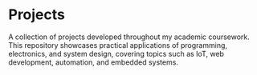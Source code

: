 # Projects
A collection of projects developed throughout my academic coursework. This repository showcases practical applications of programming, electronics, and system design, covering topics such as IoT, web development, automation, and embedded systems.
